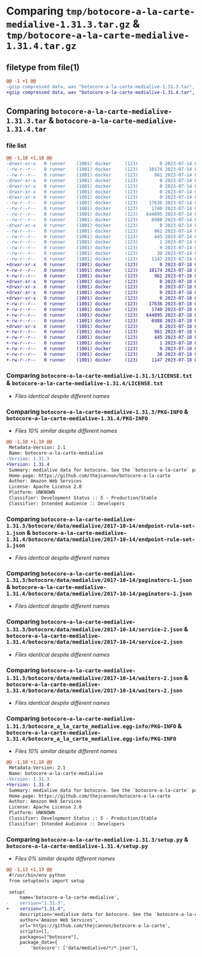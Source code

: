# Comparing `tmp/botocore-a-la-carte-medialive-1.31.3.tar.gz` & `tmp/botocore-a-la-carte-medialive-1.31.4.tar.gz`

## filetype from file(1)

```diff
@@ -1 +1 @@
-gzip compressed data, was "botocore-a-la-carte-medialive-1.31.3.tar", last modified: Fri Jul 14 01:46:30 2023, max compression
+gzip compressed data, was "botocore-a-la-carte-medialive-1.31.4.tar", last modified: Tue Jul 18 01:55:27 2023, max compression
```

## Comparing `botocore-a-la-carte-medialive-1.31.3.tar` & `botocore-a-la-carte-medialive-1.31.4.tar`

### file list

```diff
@@ -1,18 +1,18 @@
-drwxr-xr-x   0 runner    (1001) docker     (123)        0 2023-07-14 01:46:30.102869 botocore-a-la-carte-medialive-1.31.3/
--rw-r--r--   0 runner    (1001) docker     (123)    10174 2023-07-14 01:46:29.000000 botocore-a-la-carte-medialive-1.31.3/LICENSE.txt
--rw-r--r--   0 runner    (1001) docker     (123)      961 2023-07-14 01:46:30.098869 botocore-a-la-carte-medialive-1.31.3/PKG-INFO
-drwxr-xr-x   0 runner    (1001) docker     (123)        0 2023-07-14 01:46:30.098869 botocore-a-la-carte-medialive-1.31.3/botocore/
-drwxr-xr-x   0 runner    (1001) docker     (123)        0 2023-07-14 01:46:30.098869 botocore-a-la-carte-medialive-1.31.3/botocore/data/
-drwxr-xr-x   0 runner    (1001) docker     (123)        0 2023-07-14 01:46:30.098869 botocore-a-la-carte-medialive-1.31.3/botocore/data/medialive/
-drwxr-xr-x   0 runner    (1001) docker     (123)        0 2023-07-14 01:46:30.098869 botocore-a-la-carte-medialive-1.31.3/botocore/data/medialive/2017-10-14/
--rw-r--r--   0 runner    (1001) docker     (123)    17636 2023-07-14 01:45:45.000000 botocore-a-la-carte-medialive-1.31.3/botocore/data/medialive/2017-10-14/endpoint-rule-set-1.json
--rw-r--r--   0 runner    (1001) docker     (123)     1740 2023-07-14 01:45:45.000000 botocore-a-la-carte-medialive-1.31.3/botocore/data/medialive/2017-10-14/paginators-1.json
--rw-r--r--   0 runner    (1001) docker     (123)   644095 2023-07-14 01:45:45.000000 botocore-a-la-carte-medialive-1.31.3/botocore/data/medialive/2017-10-14/service-2.json
--rw-r--r--   0 runner    (1001) docker     (123)     6988 2023-07-14 01:45:45.000000 botocore-a-la-carte-medialive-1.31.3/botocore/data/medialive/2017-10-14/waiters-2.json
-drwxr-xr-x   0 runner    (1001) docker     (123)        0 2023-07-14 01:46:30.098869 botocore-a-la-carte-medialive-1.31.3/botocore_a_la_carte_medialive.egg-info/
--rw-r--r--   0 runner    (1001) docker     (123)      961 2023-07-14 01:46:30.000000 botocore-a-la-carte-medialive-1.31.3/botocore_a_la_carte_medialive.egg-info/PKG-INFO
--rw-r--r--   0 runner    (1001) docker     (123)      445 2023-07-14 01:46:30.000000 botocore-a-la-carte-medialive-1.31.3/botocore_a_la_carte_medialive.egg-info/SOURCES.txt
--rw-r--r--   0 runner    (1001) docker     (123)        1 2023-07-14 01:46:30.000000 botocore-a-la-carte-medialive-1.31.3/botocore_a_la_carte_medialive.egg-info/dependency_links.txt
--rw-r--r--   0 runner    (1001) docker     (123)        9 2023-07-14 01:46:30.000000 botocore-a-la-carte-medialive-1.31.3/botocore_a_la_carte_medialive.egg-info/top_level.txt
--rw-r--r--   0 runner    (1001) docker     (123)       38 2023-07-14 01:46:30.102869 botocore-a-la-carte-medialive-1.31.3/setup.cfg
--rw-r--r--   0 runner    (1001) docker     (123)     1147 2023-07-14 01:46:29.000000 botocore-a-la-carte-medialive-1.31.3/setup.py
+drwxr-xr-x   0 runner    (1001) docker     (123)        0 2023-07-18 01:55:27.028293 botocore-a-la-carte-medialive-1.31.4/
+-rw-r--r--   0 runner    (1001) docker     (123)    10174 2023-07-18 01:55:26.000000 botocore-a-la-carte-medialive-1.31.4/LICENSE.txt
+-rw-r--r--   0 runner    (1001) docker     (123)      961 2023-07-18 01:55:27.024293 botocore-a-la-carte-medialive-1.31.4/PKG-INFO
+drwxr-xr-x   0 runner    (1001) docker     (123)        0 2023-07-18 01:55:27.024293 botocore-a-la-carte-medialive-1.31.4/botocore/
+drwxr-xr-x   0 runner    (1001) docker     (123)        0 2023-07-18 01:55:27.024293 botocore-a-la-carte-medialive-1.31.4/botocore/data/
+drwxr-xr-x   0 runner    (1001) docker     (123)        0 2023-07-18 01:55:27.024293 botocore-a-la-carte-medialive-1.31.4/botocore/data/medialive/
+drwxr-xr-x   0 runner    (1001) docker     (123)        0 2023-07-18 01:55:27.024293 botocore-a-la-carte-medialive-1.31.4/botocore/data/medialive/2017-10-14/
+-rw-r--r--   0 runner    (1001) docker     (123)    17636 2023-07-18 01:54:50.000000 botocore-a-la-carte-medialive-1.31.4/botocore/data/medialive/2017-10-14/endpoint-rule-set-1.json
+-rw-r--r--   0 runner    (1001) docker     (123)     1740 2023-07-18 01:54:50.000000 botocore-a-la-carte-medialive-1.31.4/botocore/data/medialive/2017-10-14/paginators-1.json
+-rw-r--r--   0 runner    (1001) docker     (123)   644095 2023-07-18 01:54:50.000000 botocore-a-la-carte-medialive-1.31.4/botocore/data/medialive/2017-10-14/service-2.json
+-rw-r--r--   0 runner    (1001) docker     (123)     6988 2023-07-18 01:54:50.000000 botocore-a-la-carte-medialive-1.31.4/botocore/data/medialive/2017-10-14/waiters-2.json
+drwxr-xr-x   0 runner    (1001) docker     (123)        0 2023-07-18 01:55:27.024293 botocore-a-la-carte-medialive-1.31.4/botocore_a_la_carte_medialive.egg-info/
+-rw-r--r--   0 runner    (1001) docker     (123)      961 2023-07-18 01:55:27.000000 botocore-a-la-carte-medialive-1.31.4/botocore_a_la_carte_medialive.egg-info/PKG-INFO
+-rw-r--r--   0 runner    (1001) docker     (123)      445 2023-07-18 01:55:27.000000 botocore-a-la-carte-medialive-1.31.4/botocore_a_la_carte_medialive.egg-info/SOURCES.txt
+-rw-r--r--   0 runner    (1001) docker     (123)        1 2023-07-18 01:55:27.000000 botocore-a-la-carte-medialive-1.31.4/botocore_a_la_carte_medialive.egg-info/dependency_links.txt
+-rw-r--r--   0 runner    (1001) docker     (123)        9 2023-07-18 01:55:27.000000 botocore-a-la-carte-medialive-1.31.4/botocore_a_la_carte_medialive.egg-info/top_level.txt
+-rw-r--r--   0 runner    (1001) docker     (123)       38 2023-07-18 01:55:27.028293 botocore-a-la-carte-medialive-1.31.4/setup.cfg
+-rw-r--r--   0 runner    (1001) docker     (123)     1147 2023-07-18 01:55:26.000000 botocore-a-la-carte-medialive-1.31.4/setup.py
```

### Comparing `botocore-a-la-carte-medialive-1.31.3/LICENSE.txt` & `botocore-a-la-carte-medialive-1.31.4/LICENSE.txt`

 * *Files identical despite different names*

### Comparing `botocore-a-la-carte-medialive-1.31.3/PKG-INFO` & `botocore-a-la-carte-medialive-1.31.4/PKG-INFO`

 * *Files 10% similar despite different names*

```diff
@@ -1,10 +1,10 @@
 Metadata-Version: 2.1
 Name: botocore-a-la-carte-medialive
-Version: 1.31.3
+Version: 1.31.4
 Summary: medialive data for botocore. See the `botocore-a-la-carte` package for more info.
 Home-page: https://github.com/thejcannon/botocore-a-la-carte
 Author: Amazon Web Services
 License: Apache License 2.0
 Platform: UNKNOWN
 Classifier: Development Status :: 5 - Production/Stable
 Classifier: Intended Audience :: Developers
```

### Comparing `botocore-a-la-carte-medialive-1.31.3/botocore/data/medialive/2017-10-14/endpoint-rule-set-1.json` & `botocore-a-la-carte-medialive-1.31.4/botocore/data/medialive/2017-10-14/endpoint-rule-set-1.json`

 * *Files identical despite different names*

### Comparing `botocore-a-la-carte-medialive-1.31.3/botocore/data/medialive/2017-10-14/paginators-1.json` & `botocore-a-la-carte-medialive-1.31.4/botocore/data/medialive/2017-10-14/paginators-1.json`

 * *Files identical despite different names*

### Comparing `botocore-a-la-carte-medialive-1.31.3/botocore/data/medialive/2017-10-14/service-2.json` & `botocore-a-la-carte-medialive-1.31.4/botocore/data/medialive/2017-10-14/service-2.json`

 * *Files identical despite different names*

### Comparing `botocore-a-la-carte-medialive-1.31.3/botocore/data/medialive/2017-10-14/waiters-2.json` & `botocore-a-la-carte-medialive-1.31.4/botocore/data/medialive/2017-10-14/waiters-2.json`

 * *Files identical despite different names*

### Comparing `botocore-a-la-carte-medialive-1.31.3/botocore_a_la_carte_medialive.egg-info/PKG-INFO` & `botocore-a-la-carte-medialive-1.31.4/botocore_a_la_carte_medialive.egg-info/PKG-INFO`

 * *Files 10% similar despite different names*

```diff
@@ -1,10 +1,10 @@
 Metadata-Version: 2.1
 Name: botocore-a-la-carte-medialive
-Version: 1.31.3
+Version: 1.31.4
 Summary: medialive data for botocore. See the `botocore-a-la-carte` package for more info.
 Home-page: https://github.com/thejcannon/botocore-a-la-carte
 Author: Amazon Web Services
 License: Apache License 2.0
 Platform: UNKNOWN
 Classifier: Development Status :: 5 - Production/Stable
 Classifier: Intended Audience :: Developers
```

### Comparing `botocore-a-la-carte-medialive-1.31.3/setup.py` & `botocore-a-la-carte-medialive-1.31.4/setup.py`

 * *Files 0% similar despite different names*

```diff
@@ -1,13 +1,13 @@
 #!/usr/bin/env python
 from setuptools import setup
 
 setup(
     name='botocore-a-la-carte-medialive',
-    version="1.31.3",
+    version="1.31.4",
     description='medialive data for botocore. See the `botocore-a-la-carte` package for more info.',
     author='Amazon Web Services',
     url='https://github.com/thejcannon/botocore-a-la-carte',
     scripts=[],
     packages=["botocore"],
     package_data={
         'botocore': ['data/medialive/*/*.json'],
```

